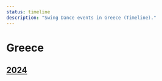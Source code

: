 ```yaml
---
status: timeline
description: "Swing Dance events in Greece (Timeline)."
---
```


# Greece

## [2024](2024.md)
